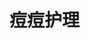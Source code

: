 # 痘痘护理
<sc-dc />
<br />
<dialog>
# Why do you have a [Band-Aid/n.] on your face?
## It's not a Band-Aid, it's an [acne/n.] [patch/n./8].
I have a big [pimple/n.] here, and I'm hoping the patch will make it go away faster.
# Oh, I haven't had acne problems since high school.
In high school, I had really bad acne.
## What did you do about it?
# I bought [over-the-counter/adj.] medicine at the pharmacy.
When that didn't work, I saw a [dermatologist/n.] regularly and took [prescription/n./4] drugs.
## Did it help?
# It helped some, but my acne only completely cleared after high school.
Then I had to get [laser/n.] treatment to get rid of the acne [scars/n.].
## Thanks for sharing. I won't [complain/v.] about a single pimple then!
</dialog>
